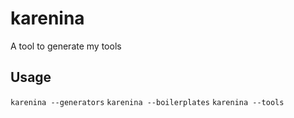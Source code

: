karenina
========

A tool to generate my tools

## Usage

`karenina --generators`
`karenina --boilerplates`
`karenina --tools`
